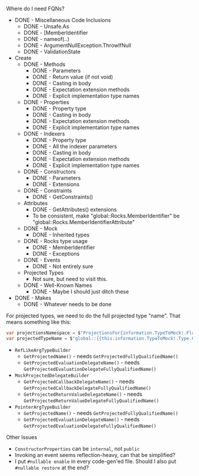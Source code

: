 

Where do I need FQNs?

* DONE - Miscellaneous Code Inclusions
	* DONE - Unsafe.As
	* DONE - [MemberIdentifier
	* DONE - nameof(..)
	* DONE - ArgumentNullException.ThrowIfNull
	* DONE - ValidationState
* Create
	* DONE - Methods
		* DONE - Parameters
		* DONE - Return value (if not void)
		* DONE - Casting in body
		* DONE - Expectation extension methods
		* DONE - Explicit implementation type names
	* DONE - Properties
		* DONE - Property type
		* DONE - Casting in body
		* DONE - Expectation extension methods
		* DONE - Explicit implementation type names
	* DONE - Indexers
		* DONE - Property type
		* DONE - All the indexer parameters
		* DONE - Casting in body
		* DONE - Expectation extension methods
		* DONE - Explicit implementation type names
	* DONE - Constructors
		* DONE - Parameters
		* DONE - Extensions
	* DONE - Constraints
		* DONE - GetConstraints()
	* Attributes
		* DONE - GetAttributes() extensions
		* To be consistent, make "global::Rocks.MemberIdentifier" be "global::Rocks.MemberIdentifierAttribute"
	* DONE - Mock
		* DONE - Inherited types
	* DONE - Rocks type usage
		* DONE - MemberIdentifier
		* DONE - Exceptions
	* DONE - Events
		* DONE - Not entirely sure
	* Projected Types
		* Not sure, but need to visit this.
	* DONE - Well-Known Names
		* DONE - Maybe I should just ditch these
* DONE - Makes
	* DONE - Whatever needs to be done
	
For projected types, we need to do the full projected type "name". That means something like this:

```csharp
var projectionsNamespace = $"ProjectionsFor{information.TypeToMock!.FlattenedName}";
var projectedTypeName = $"global::{{this.information.TypeToMock!.Type.ContainingNamespace!.ToDisplayString()}.{projectionsNamespace}";
```

* `RefLikeArgTypeBuilder`
  * `GetProjectedName()` - needs `GetProjectedFullyQualifiedName()`
  * `GetProjectedEvaluationDelegateName()` - needs `GetProjectedEvaluationDelegateFullyQualifiedName()`
* `MockProjectedDelegateBuilder`  
  * `GetProjectedCallbackDelegateName()` - needs `GetProjectedCallbackDelegateFullyQualifiedName()`
  * `GetProjectedReturnValueDelegateName()` - needs `GetProjectedReturnValueDelegateFullyQualifiedName()`
* `PointerArgTypeBuilder`
  * `GetProjectedName()` - needs `GetProjectedFullyQualifiedName()`
  * `GetProjectedEvaluationDelegateName()` - needs `GetProjectedEvaluationDelegateFullyQualifiedName()`
  
Other Issues
* `ConstructorProperties` can be `internal`, not `public`
* Invoking an event seems reflection-heavy, can that be simplified?
* I put `#nullable enable` in every code-gen'ed file. Should I also put `#nullable restore` at the end?